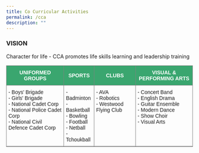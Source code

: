 ```yaml
---
title: Co Curricular Activities
permalink: /cca
description: ""
---
```

### VISION

Character for life - CCA promotes life skills learning and leadership training

<style type="text/css">
.tg  {border-collapse:collapse;border-spacing:0;}
.tg td{border-color:black;border-style:solid;border-width:1px;font-family:Arial, sans-serif;font-size:14px;
  overflow:hidden;padding:10px 5px;word-break:normal;}
.tg th{border-color:black;border-style:solid;border-width:1px;font-family:Arial, sans-serif;font-size:14px;
  font-weight:normal;overflow:hidden;padding:10px 5px;word-break:normal;}
.tg .tg-lk3d{background-color:#3AA66F;border-color:inherit;color:#FFF;font-weight:bold;text-align:center;vertical-align:middle}
.tg .tg-0pky{border-color:inherit;text-align:left;vertical-align:top}
</style>
<table class="tg">
<thead>
  <tr>
    <th class="tg-lk3d"><span style="color:#FFF;background-color:#3AA66F">UNIFORMED GROUPS</span></th>
    <th class="tg-lk3d"><span style="color:#FFF;background-color:#3AA66F">SPORTS</span></th>
    <th class="tg-lk3d"><span style="color:#FFF;background-color:#3AA66F">CLUBS</span></th>
    <th class="tg-lk3d"><span style="color:#FFF;background-color:#3AA66F">VISUAL &amp; PERFORMING ARTS</span></th>
  </tr>
</thead>
<tbody>
  <tr>
    <td class="tg-0pky">- Boys' Brigade<br>- Girls' Brigade<br>- National Cadet Corp<br>- National Police Cadet Corp<br>- National Civil Defence Cadet Corp</td>
    <td class="tg-0pky">- Badminton<br>- Basketball<br>- Bowling<br>- Football<br>- Netball<br>- Tchoukball</td>
    <td class="tg-0pky">- AVA<br>- Robotics<br>- Westwood Flying Club</td>
    <td class="tg-0pky">- Concert Band<br>- English Drama<br>- Guitar Ensemble<br>- Modern Dance<br>- Show Choir<br>- Visual Arts</td>
  </tr>
</tbody>
</table>